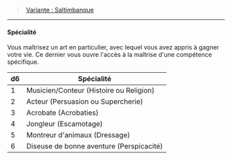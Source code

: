 ﻿---
!BackgroundSpecialtyItem
Table: >+
  |d6|Spécialité|

  |---|---|

  |1|Musicien/Conteur (Histoire ou Religion)|

  |2|Acteur (Persuasion ou Supercherie)|

  |3|Acrobate (Acrobaties)|

  |4|Jongleur (Escamotage)|

  |5|Montreur d'animaux (Dressage)|

  |6|Diseuse de bonne aventure (Perspicacité)|

Id: background_itinerant_hd.md#spécialité
ParentLink: background_itinerant_hd.md#variante--saltimbanque
Name: Spécialité
ParentName: 'Variante : Saltimbanque'
NameLevel: 4
Attributes: {}
AttributesDictionary: >+
  {}

Description: >+
  Vous maîtrisez un art en particulier, avec lequel vous avez appris à gagner votre vie. Ce dernier vous ouvre l'accès à la maîtrise d'une compétence spécifique.

---
> [Variante : Saltimbanque](hd_background_itinerant_variante_saltimbanque.md)

---

#### Spécialité

Vous maîtrisez un art en particulier, avec lequel vous avez appris à gagner votre vie. Ce dernier vous ouvre l'accès à la maîtrise d'une compétence spécifique.

|d6|Spécialité|
|---|---|
|1|Musicien/Conteur (Histoire ou Religion)|
|2|Acteur (Persuasion ou Supercherie)|
|3|Acrobate (Acrobaties)|
|4|Jongleur (Escamotage)|
|5|Montreur d'animaux (Dressage)|
|6|Diseuse de bonne aventure (Perspicacité)|

